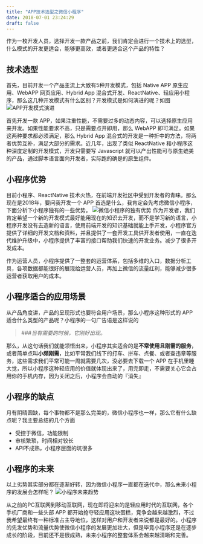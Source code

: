 ```yaml
---
title: "APP技术选型之微信小程序"
date: 2018-07-01 23:24:29
draft: false
---
```


作为一枚开发人员，选择开发一款产品之前，我们肯定会进行一个技术上的选型，什么模式的开发更适合，能够更高效，或者更适合这个产品的特性？
## 技术选型
首先，目前开发一个产品主流上大致有5种开发模式，包括 Native APP 原生应用、WebAPP 网页应用、Hybrid App 混合式开发、ReactNative、轻应用小程序，那么这几种开发模式有什么区别？开发模式是如何演进的呢？如图
![APP开发模式演进](https://upload-images.jianshu.io/upload_images/2250902-0962ee68cdd4a8cb.png?imageMogr2/auto-orient/strip%7CimageView2/2/w/1240)

首先开发一款 APP，如果注重性能，不需要过多的动态内容，可以选择原生应用来开发。如果性能要求不高，只是需要点开即用，那么 WebAPP 即可满足。如果这两种要求都必须满足，那么 Hybrid App 混合式的开发是一种折中的方法，将两者优势互补，满足大部分的需求。近几年，出现了类似 ReactNative 和小程序这种深度定制的开发模式，开发只需要写 Javascript 就可以产出性能可与原生媲美的产品，通过脚本语言面向开发者，实际跑的确是的原生组件。
## 小程序优势
目前小程序、ReactNative 技术火热，在前端开发社区中受到开发者的青睐。那么现在是2018年，要问我开发一个 APP 首选是什么，我肯定会先考虑微信小程序，下面分析下小程序独有的一些优势。
![微信小程序的独有优势](https://upload-images.jianshu.io/upload_images/2250902-b24c867917207c25.png?imageMogr2/auto-orient/strip%7CimageView2/2/w/1240)
作为开发者，我们肯定希望一个新的开发模式最好能用现在的知识去开发，而不是学习新的语言，小程序开发没有去造新的语言，使用前端开发的知识基础就能上手开发，小程序官方提供了详细的开发文档和资料，并且提供了一套开发工具供开发者使用，一直在迭代维护升级中，小程序提供了丰富的接口帮助我们快速的开发业务。减少了很多开发成本。

作为运营人员，小程序提供了一整套的运营体系，包括多维的入口，数据分析工具，各项数据都能很好的展现给运营人员，再加上微信的流量红利，能够减少很多运营者获取用户的成本。

## 小程序适合的应用场景
从产品角度讲，产品的呈现形式也要符合用户场景，那么小程序这种形式的 APP 适合什么类型的产品呢？小程序的一句广告语是这样说的

> ###*当有需要的时候，它刚好出现。*

那么，从这句话我们就能领悟出来，小程序其实适合的是**不常使用且刚需的服务**，或者简单点叫**小频刚需**，比如平常我们线下的打车、拼车、点餐、或者查违章等服务，这些需求我们平常可能一周就需要几次，没必要去下载一个 APP 在手机里睡大觉，所以小程序这种轻应用的价值就体现出来了，用完即走，不需要关心它会占用你的手机内存，因为关闭之后，小程序会自动的『消失』

## 小程序的缺点
月有阴晴圆缺，每个事物都不是那么完美的，微信小程序也一样，那么它有什么缺点呢？我主要总结的几个方面
* 受控于微信，功能限制
* 审核繁琐，时间相对较长
* API不成熟，小程序层面的坑很多


## 小程序的未来
以上劣势其实部分都在逐渐好转，因为微信小程序一直都在迭代中，那么未来小程序的发展会怎样呢？
![小程序未来趋势](https://upload-images.jianshu.io/upload_images/2250902-7b7222af3bf78e9a.png?imageMogr2/auto-orient/strip%7CimageView2/2/w/1240)

从之前的PC互联网到移动互联网，现在即将迎来的是轻应用时代的互联网，各个手机厂商和一些头部 APP 都开始抢夺轻应用这块蛋糕，竞争会越来越激烈，不过我希望最终有一种标准占主导地位，这样对用户和开发者来说都是最好的。小程序的先发优势和流量优势使微信小程序的发展更加壮大，但是毕竟小程序还是在逐步成长的阶段，目前还不是很成熟，未来小程序的整套体系会越来越清晰和完善。